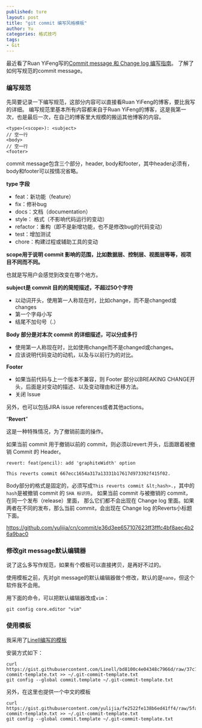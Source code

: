 ```yaml
---
published: ture
layout: post
title: "git commit 编写风格模板"
author: Yu
categories: 格式技巧
tags:
- Git
---
```



最近看了Ruan YiFeng写的[Commit message 和 Change log 编写指南](http://www.ruanyifeng.com/blog/2016/01/commit_message_change_log.html)。
了解了如何写规范的commit message。

### 编写规范

先简要记录一下编写规范，这部分内容可以直接看Ruan YiFeng的博客，要比我写的详细。
编写规范里基本所有内容都来自于Ruan YiFeng的博客，这是我第一次，也是最后一次，在自己的博客里大规模的搬运其他博客的内容。

~~~
<type>(<scope>): <subject>
// 空一行
<body>
// 空一行
<footer>
~~~

commit message包含三个部分，header, body和footer，其中header必须有，body和footer可以按情况省略。

**type 字段**

- feat：新功能（feature）
- fix：修补bug
- docs：文档（documentation）
- style： 格式（不影响代码运行的变动）
- refactor：重构（即不是新增功能，也不是修改bug的代码变动）
- test：增加测试
- chore：构建过程或辅助工具的变动

**scope用于说明 commit 影响的范围，比如数据层、控制层、视图层等等，视项目不同而不同。**

也就是写用户会感觉到改变在哪个地方。

**subject是 commit 目的的简短描述，不超过50个字符**

- 以动词开头，使用第一人称现在时，比如change，而不是changed或changes
- 第一个字母小写
- 结尾不加句号（.）

**Body 部分是对本次 commit 的详细描述，可以分成多行**

- 使用第一人称现在时，比如使用change而不是changed或changes。
- 应该说明代码变动的动机，以及与以前行为的对比。

**Footer**

- 如果当前代码与上一个版本不兼容，则 Footer 部分以BREAKING CHANGE开头，后面是对变动的描述、以及变动理由和迁移方法。
- 关闭 Issue

另外，也可以包括JIRA issue references或者其他actions。

<q>**Revert**</q>

这是一种特殊情况，为了撤销前面的操作。

如果当前 commit 用于撤销以前的 commit，则必须以revert:开头，后面跟着被撤销 Commit 的 Header。

~~~
revert: feat(pencil): add 'graphiteWidth' option

This reverts commit 667ecc1654a317a13331b17617d973392f415f02.
~~~

Body部分的格式是固定的，必须写成`This reverts commit &lt;hash>.`，其中的`hash`是被撤销 commit 的 `SHA 标识符`。
如果当前 commit 与被撤销的 commit，在同一个发布（release）里面，
那么它们都不会出现在 Change log 里面。如果两者在不同的发布，那么当前 commit，会出现在 Change log 的Reverts小标题下面。

https://github.com/yulijia/cn/commit/e36d3ee657107623ff3fffc4bf8aec4b26a9bac0

### 修改git message默认编辑器

说了这么多写作规范，如果有个模板可以直接拷贝，是再好不过的。

使用模板之前，先对git message的默认编辑器做个修改，默认的是`nano`，但这个软件我不会用。

用下面的命令，可以把默认编辑器改成`vim`：

~~~
git config core.editor "vim"
~~~

### 使用模板

我采用了[Linell编写的模板](https://gist.github.com/Linell/bd8100c4e04348c7966d)

安装方式如下：

~~~
curl https://gist.githubusercontent.com/Linell/bd8100c4e04348c7966d/raw/37c1f07f864587a01eb051dc38264267f4a840df/.git-commit-template.txt >> ~/.git-commit-template.txt
git config --global commit.template ~/.git-commit-template.txt
~~~


另外，在这里也提供一个中文的模板

~~~
curl https://gist.githubusercontent.com/yulijia/fe2522fe138b6ed41ff4/raw/5fa0007d1863f70cf4631f2dc1513c8676cd4ab8/.git-commit-template.txt >> ~/.git-commit-template.txt
git config --global commit.template ~/.git-commit-template.txt
~~~
